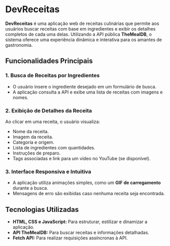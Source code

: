 # DevReceitas

**DevReceitas** é uma aplicação web de receitas culinárias que permite aos usuários buscar receitas com base em ingredientes e exibir os detalhes completos de cada uma delas. Utilizando a API pública **TheMealDB**, o sistema oferece uma experiência dinâmica e interativa para os amantes de gastronomia.

## Funcionalidades Principais

### 1. **Busca de Receitas por Ingredientes**

- O usuário insere o ingrediente desejado em um formulário de busca.
- A aplicação consulta a API e exibe uma lista de receitas com imagens e nomes.

### 2. **Exibição de Detalhes da Receita**

Ao clicar em uma receita, o usuário visualiza:

- Nome da receita.
- Imagem da receita.
- Categoria e origem.
- Lista de ingredientes com quantidades.
- Instruções de preparo.
- Tags associadas e link para um vídeo no YouTube (se disponível).

### 3. **Interface Responsiva e Intuitiva**

- A aplicação utiliza animações simples, como um **GIF de carregamento** durante a busca.
- Mensagens de erro são exibidas caso nenhuma receita seja encontrada.

## Tecnologias Utilizadas

- **HTML, CSS e JavaScript:** Para estruturar, estilizar e dinamizar a aplicação.
- **API TheMealDB:** Para buscar receitas e informações detalhadas.
- **Fetch API:** Para realizar requisições assíncronas à API.

##


